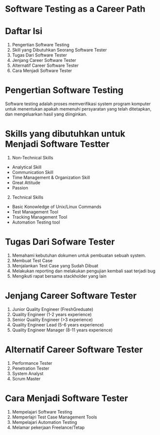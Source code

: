 # **Software Testing as a Career Path**
# Daftar Isi
1. Pengertian Software Testing
2. Skill yang Dibutuhkan Seorang Software Tester
3. Tugas Dari Software Tester
4. Jenjang Career Software Tester
5. Alternatif Career Software Tester
6. Cara Menjadi Software Tester
# Pengertian Software Testing
Software testing adalah proses memverifikasi system program komputer untuk menentukan apakah memenuhi persyaratan yang telah ditetapkan, dan mengeluarkan hasil yang diinginkan.
# Skills yang dibutuhkan untuk Menjadi Software Testter
1. Non-Technical Skills
* Analytical Skill
* Communication Skill
* Time Management & Organization Skill
* Great Attitude
* Passion
2. Technical Skills
* Basic Konowledge of Unix/Linux Commands
* Test Management Tool
* Tracking Management Tool
* Automation Testing tool
# Tugas Dari Sofware Tester
1. Memahami kebutuhan dokumen untuk pembuatan sebuah system.
2. Membuat Test Case
3. Menjalankan Test Case yang Sudah Dibuat
4. Melakukan reporting dan melakukan pengujian kembali saat terjadi bug
5. Mengikuti rapat bersama stackholder yang lain
# Jenjang Career Software Tester
1. Junior Quality Engineer (FreshGreduate)
2. Quality Engineer (1-2 years experience)
3. Senior Quality Engineer (>3 experience)
4. Quality Engineer Lead (5-6 years experience)
5. Quality Engineer Manager (8-11 years experience)
# Alternatif Career Software Tester
1. Performance Tester
2. Penetration Tester
3. System Analyst
4. Scrum Master
# Cara Menjadi Software Tester
1. Mempelajari Software Testing
2. Memperlajri Test Case Management Tools
3. Mempelajari Automation Testing
4. Melamar pekerjaan Freelance/Tetap
